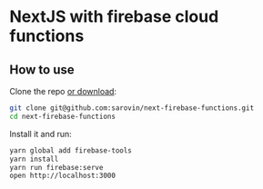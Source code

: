 # NextJS with firebase cloud functions

## How to use

Clone the repo [or download](https://github.com/sarovin/next-firebase-functions/archive/master.zip):

```bash
git clone git@github.com:sarovin/next-firebase-functions.git
cd next-firebase-functions
```

Install it and run:

```bash
yarn global add firebase-tools
yarn install
yarn run firebase:serve
open http://localhost:3000
```
